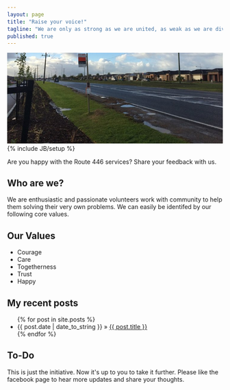 ```yaml
---
layout: page
title: "Raise your voice!"
tagline: "We are only as strong as we are united, as weak as we are divided."
published: true
---
```

<img src="images/route446.jpg" alt="A bus stop">
{% include JB/setup %}

Are you happy with the Route 446 services? Share your feedback with us.

## Who are we?

We are enthusiastic and passionate volunteers work with community to help them solving their very own problems. We can easily be identifed by our following core values.

## Our Values
- Courage
- Care
- Togetherness
- Trust
- Happy

## My recent posts

<ul class="posts">
  {% for post in site.posts %}
    <li><span>{{ post.date | date_to_string }}</span> &raquo; <a href="{{ BASE_PATH }}{{ post.url }}">{{ post.title }}</a></li>
  {% endfor %}
</ul>

## To-Do

This is just the initiative. Now it's up to you to take it further. 
Please like the facebook page to hear more updates and share your thoughts.
